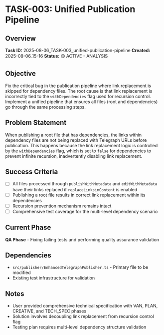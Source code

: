 # TASK-003: Unified Publication Pipeline

## Overview
**Task ID:** 2025-08-06_TASK-003_unified-publication-pipeline
**Created:** 2025-08-06_15-16
**Status:** 🟡 ACTIVE - ANALYSIS

## Objective
Fix the critical bug in the publication pipeline where link replacement is skipped for dependency files. The root cause is that link replacement is incorrectly tied to the `withDependencies` flag used for recursion control. Implement a unified pipeline that ensures all files (root and dependencies) go through the same processing steps.

## Problem Statement
When publishing a root file that has dependencies, the links within dependency files are not being replaced with Telegraph URLs before publication. This happens because the link replacement logic is controlled by the `withDependencies` flag, which is set to `false` for dependencies to prevent infinite recursion, inadvertently disabling link replacement.

## Success Criteria
- [ ] All files processed through `publishWithMetadata` and `editWithMetadata` have their links replaced if `replaceLinksinContent` is enabled
- [ ] Publishing a root file results in correct link replacement within its dependencies
- [ ] Recursion prevention mechanism remains intact
- [ ] Comprehensive test coverage for the multi-level dependency scenario

## Current Phase
**QA Phase** - Fixing failing tests and performing quality assurance validation

## Dependencies
- `src/publisher/EnhancedTelegraphPublisher.ts` - Primary file to be modified
- Existing test infrastructure for validation

## Notes
- User provided comprehensive technical specification with VAN, PLAN, CREATIVE, and TECH_SPEC phases
- Solution involves decoupling link replacement from recursion control flag
- Testing plan requires multi-level dependency structure validation 
